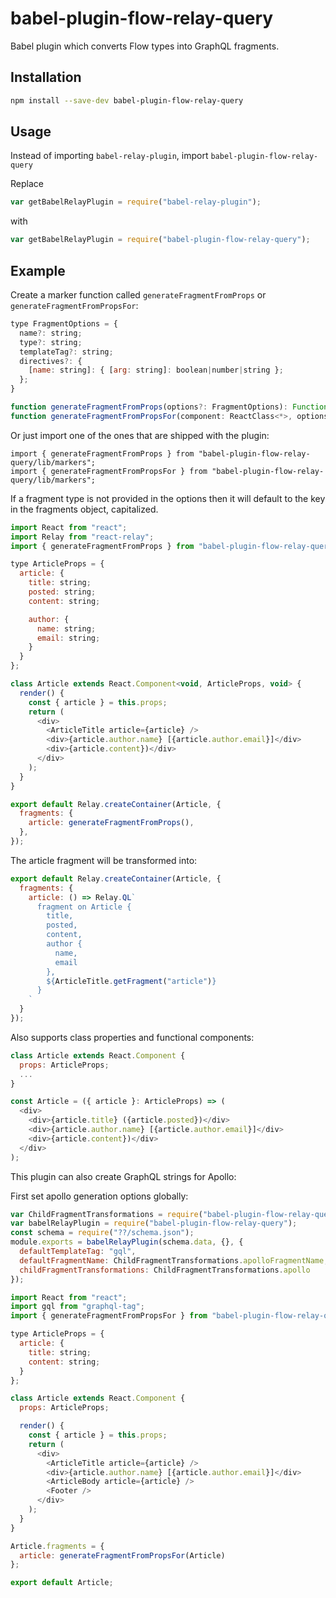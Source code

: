 # babel-plugin-flow-relay-query

Babel plugin which converts Flow types into GraphQL fragments.

## Installation

```sh
npm install --save-dev babel-plugin-flow-relay-query
```

## Usage

Instead of importing ```babel-relay-plugin```, import ```babel-plugin-flow-relay-query```

Replace

```javascript
var getBabelRelayPlugin = require("babel-relay-plugin");
```
with

```javascript
var getBabelRelayPlugin = require("babel-plugin-flow-relay-query");
```

## Example

Create a marker function called ```generateFragmentFromProps``` or ```generateFragmentFromPropsFor```:

```javascript
type FragmentOptions = {
  name?: string;
  type?: string;
  templateTag?: string;
  directives?: {
    [name: string]: { [arg: string]: boolean|number|string };
  };
}

function generateFragmentFromProps(options?: FragmentOptions): Function {}
function generateFragmentFromPropsFor(component: ReactClass<*>, options?: FragmentOptions): Function {}
```

Or just import one of the ones that are shipped with the plugin:

```javscript
import { generateFragmentFromProps } from "babel-plugin-flow-relay-query/lib/markers";
import { generateFragmentFromPropsFor } from "babel-plugin-flow-relay-query/lib/markers";
```

If a fragment type is not provided in the options then it will default to the key in the fragments object, capitalized.

```javascript
import React from "react";
import Relay from "react-relay";
import { generateFragmentFromProps } from "babel-plugin-flow-relay-query/lib/markers";

type ArticleProps = {
  article: {
    title: string;
    posted: string;
    content: string;

    author: {
      name: string;
      email: string;
    }
  }
};

class Article extends React.Component<void, ArticleProps, void> {
  render() {
    const { article } = this.props;
    return (
      <div>
        <ArticleTitle article={article} />
        <div>{article.author.name} [{article.author.email}]</div>
        <div>{article.content})</div>
      </div>
    );
  }
}

export default Relay.createContainer(Article, {
  fragments: {
    article: generateFragmentFromProps(),
  },
});
```

The article fragment will be transformed into:

```javascript
export default Relay.createContainer(Article, {
  fragments: {
    article: () => Relay.QL`
      fragment on Article {
        title,
        posted,
        content,
        author {
          name,
          email
        },
        ${ArticleTitle.getFragment("article")}
      }
    `
  }
});
```

Also supports class properties and functional components:

```javascript
class Article extends React.Component {
  props: ArticleProps;
  ...
}
```

```javascript
const Article = ({ article }: ArticleProps) => (
  <div>
    <div>{article.title} ({article.posted})</div>
    <div>{article.author.name} [{article.author.email}]</div>
    <div>{article.content})</div>
  </div>
);
```

This plugin can also create GraphQL strings for Apollo:

First set apollo generation options globally:

```javascript
var ChildFragmentTransformations = require("babel-plugin-flow-relay-query/lib/ChildFragmentTransformations");
var babelRelayPlugin = require("babel-plugin-flow-relay-query");
const schema = require("??/schema.json");
module.exports = babelRelayPlugin(schema.data, {}, {
  defaultTemplateTag: "gql",
  defaultFragmentName: ChildFragmentTransformations.apolloFragmentName,
  childFragmentTransformations: ChildFragmentTransformations.apollo
});
```

```javascript
import React from "react";
import gql from "graphql-tag";
import { generateFragmentFromPropsFor } from "babel-plugin-flow-relay-query/lib/markers";

type ArticleProps = {
  article: {
    title: string;
    content: string;
  }
};

class Article extends React.Component {
  props: ArticleProps;

  render() {
    const { article } = this.props;
    return (
      <div>
        <ArticleTitle article={article} />
        <div>{article.author.name} [{article.author.email}]</div>
        <ArticleBody article={article} />
        <Footer />
      </div>
    );
  }
}

Article.fragments = {
  article: generateFragmentFromPropsFor(Article)
};

export default Article;
```
